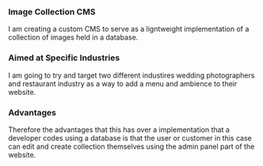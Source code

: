 ### Image Collection CMS

I am creating a custom CMS to serve as a ligntweight implementation of a collection of images held in a database.


### Aimed at Specific Industries

I am going to try and target two different industires wedding photographers and restaurant industry as a way to add a menu and ambience to their website.

### Advantages

Therefore the advantages that this has over a implementation that a developer codes using a database is that the user or customer in this case can edit and create collection themselves using the admin panel part of the website. 
